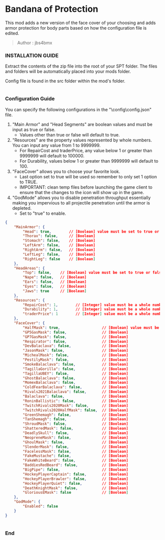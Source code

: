 # Bandana of Protection

This mod adds a new version of the face cover of your choosing and adds armor protection for body parts based on how the configuration file is edited.

>Author  : jbs4bmx



### INSTALLATION GUIDE
Extract the contents of the zip file into the root of your SPT folder. The files and folders will be automatically placed into your mods folder.

Config file is found in the src folder within the mod's folder.
#

### Configuration Guide

You can specify the following configurations in the "\config\config.json" file.
1. "Main Armor" and "Head Segments" are boolean values and must be input as true or false.
   - Values other than true or false will default to true.
2. "Resources" are the property values represented by whole numbers. You can input any value from 1 to 9999999.
   - For RepairCost and traderPrice, any value below 1 or greater than 9999999 will default to 100000.
   - For Durability, values below 1 or greater than 9999999 will default to 100.
3. "FaceCover" allows you to choose your favorite look.
   - Last option set to true will be used so remember to only set 1 option to TRUE.
   - IMPORTANT: clean temp files before launching the game client to ensure that the changes to the icon will show up in the game.
4. "GodMode" allows you to disable penetration throughput essentially making you impervious to all projectile penetration until the armor is depleted.
   - Set to "true" to enable.

``` json
{
    "MainArmor": {
        "Head": true,        // [Boolean] value must be set to true or false - true = enabled.
        "Thorax": false,     // [Boolean]
        "Stomach": false,    // [Boolean]
        "LeftArm": false,    // [Boolean]
        "RightArm": false,   // [Boolean]
        "LeftLeg": false,    // [Boolean]
        "RightLeg": false    // [Boolean]
    },
    "HeadAreas": {
        "Top": false,    // [Boolean] value must be set to true or false - true = enabled.
        "Nape": false,   // [Boolean]
        "Ears": false,   // [Boolean]
        "Eyes": false,   // [Boolean]
        "Jaws": true     // [Boolean]
    },
    "Resources": {
        "RepairCost": 1,        // [Integer] value must be a whole number - Sets the cost to repair the item. (1-9999999)
        "Durability": 1,        // [Integer] value must be a whole number - Sets the durability amount of the item. (1-9999999)
        "traderPrice": 1        // [Integer] value must be a whole number - Sets the Ragman price of the item. (1-9999999)
    },
    "FaceCover": {
        "HalfMask": true,                   // [Boolean] value must be set to true or false - true = enabled.
        "GP5GasMask": false,                // [Boolean]
        "GP7GasMask": false,                // [Boolean]
        "Respirator": false,                // [Boolean]
        "DevBalaclava": false,              // [Boolean]
        "JasonMask": false,                 // [Boolean]
        "MichealMask": false,               // [Boolean]
        "PestilyMask": false,               // [Boolean]
        "SmokeBalaclava": false,            // [Boolean]
        "TagillaGorilla": false,            // [Boolean]
        "TagillaUBEY": false,               // [Boolean]
        "GhostBalaclava": false,            // [Boolean]
        "MomexBalaclava": false,            // [Boolean]
        "ColdFearBalaclava": false,         // [Boolean]
        "Rivals2021Balaclava": false,       // [Boolean]
        "Balaclava": false,                 // [Boolean]
        "RoninBallistic": false,            // [Boolean]
        "TwitchRivals2020Mask": false,      // [Boolean]
        "TwitchRivals2020HalfMask": false,  // [Boolean]
        "GreenShemagh": false,              // [Boolean]
        "TanShemagh": false,                // [Boolean]
        "ShroudMask": false,                // [Boolean]
        "ShatteredMask": false,             // [Boolean]
        "DeadlySkull": false,               // [Boolean]
        "NeopreneMask": false,              // [Boolean]
        "GhoulMask": false,                 // [Boolean]
        "SlenderMask": false,               // [Boolean]
        "FacelessMask": false,              // [Boolean]
        "FakeMustache": false,              // [Boolean]
        "FakeWhiteBeard": false,            // [Boolean]
        "BaddiesRedBeard": false,           // [Boolean]
        "BigPipe": false,                   // [Boolean]
        "HockeyPlayerCaptain": false,       // [Boolean]
        "HockeyPlayerBrawler": false,       // [Boolean]
        "HockeyPlayerQuiet": false,         // [Boolean]
        "DeathKnightMask": false,           // [Boolean]
        "GloriousEMask": false              // [Boolean]
    },
    "GodMode": {
        "Enabled": false
    }
}
```
#

### End
#
